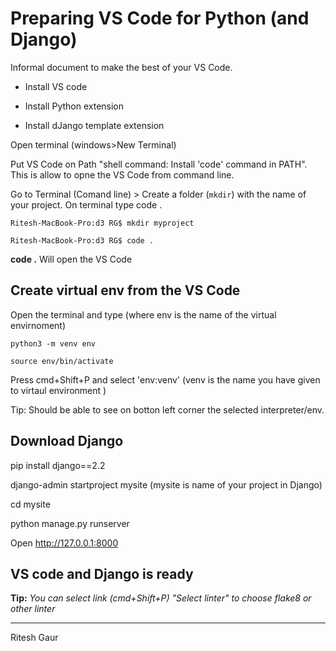 # **Preparing VS Code for Python (and Django)**

Informal document to make the best of your VS Code. 

- Install VS code
- Install Python extension

- Install dJango template extension


Open terminal (windows>New Terminal)

Put VS Code on Path "shell command: Install 'code' command in PATH". This is allow to opne the VS Code from command line. 

Go to Terminal (Comand line) > Create a folder (`mkdir`) with the name of your project. On terminal type code .

`Ritesh-MacBook-Pro:d3 RG$ mkdir myproject`

`Ritesh-MacBook-Pro:d3 RG$ code .`

**code .** Will open the VS Code 



## **Create virtual env from the VS Code**

Open the terminal and type (where env is the name of the virtual envirnoment) 

`python3 -m venv env`

`source env/bin/activate`

Press cmd+Shift+P and select 'env:venv' (venv is the name you have given to virtaul environment )

Tip: Should be able to see on botton left corner the selected interpreter/env. 

## **Download Django** 

pip install django==2.2

django-admin startproject mysite (mysite is name of your project in Django)

cd mysite

python manage.py runserver

Open http://127.0.0.1:8000

## **VS code and Django is ready** 



**Tip:** *You can select link (cmd+Shift+P) "Select linter" to choose flake8 or other linter*

------

Ritesh Gaur


